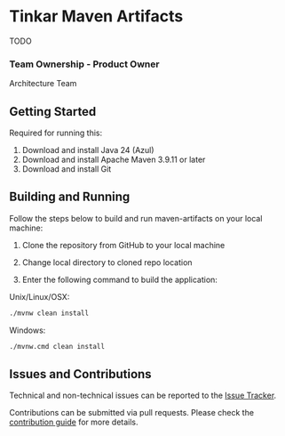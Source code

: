 # Tinkar Maven Artifacts

TODO

### Team Ownership - Product Owner

Architecture Team

## Getting Started

Required for running this:

1. Download and install Java 24 (Azul)
2. Download and install Apache Maven 3.9.11 or later
3. Download and install Git

## Building and Running

Follow the steps below to build and run maven-artifacts on your local machine:

1. Clone the repository from GitHub to your local machine 

2. Change local directory to cloned repo location

3. Enter the following command to build the application:

Unix/Linux/OSX:

```bash
./mvnw clean install
```

Windows:

```bash
./mvnw.cmd clean install
```

## Issues and Contributions
Technical and non-technical issues can be reported to the [Issue Tracker](https://github.com/ikmdev/maven-artifacts/issues).

Contributions can be submitted via pull requests. Please check the [contribution guide](doc/how-to-contribute.md) for more details.
